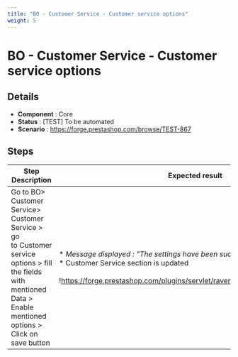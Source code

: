 ```yaml
---
title: "BO - Customer Service - Customer service options"
weight: 5
---
```


# BO - Customer Service - Customer service options
## Details
* **Component** : Core
* **Status** : [TEST] To be automated
* **Scenario** : https://forge.prestashop.com/browse/TEST-867

## Steps
| Step Description | Expected result |
| ----- | ----- |
| Go to BO> Customer Service> Customer Service > go to Customer service options > fill the fields with mentioned Data > Enable mentioned options > Click on save button | * _Message displayed : "The settings have been successfully updated._ "<br> * Customer Service section is updated<br><br>!https://forge.prestashop.com/plugins/servlet/raven/attachment/1436/imap1.png|width=1297,height=280!  <br> * A new section is added in page footer : Sync<br><br><br>!https://forge.prestashop.com/plugins/servlet/raven/attachment/1437/imap2.png! |
